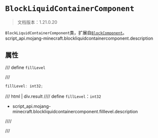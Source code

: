 # `BlockLiquidContainerComponent`

> 文档版本：1.21.0.20

`BlockLiquidContainerComponent`类，扩展自[`BlockComponent`](./blockcomponent.md)。script_api.mojang-minecraft.blockliquidcontainercomponent.description

## 属性

/// define
`fillLevel`


///

```js
fillLevel: int32;
```

/// html | div.result
//// define
`fillLevel`：`int32`

- script_api.mojang-minecraft.blockliquidcontainercomponent.filllevel.description


////

///

